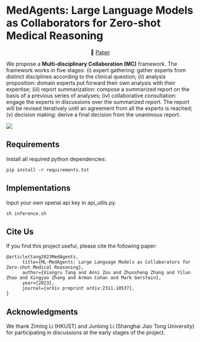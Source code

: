 # MedAgents: Large Language Models as Collaborators for Zero-shot Medical Reasoning

<p align="center">
   📖 <a href="https://arxiv.org/abs/2311.10537" target="_blank">Paper</a>  
</p>


We propose a **Multi-disciplinary Collaboration (MC)** framework. The framework works in five stages: 
(i) expert gathering: gather experts from distinct disciplines according to the clinical question;
(ii) analysis proposition: domain experts put forward their own analysis with their expertise;
(iii) report summarization: compose a summarized report on the basis of a previous series of analyses;
(iv) collaborative consultation: engage the experts in discussions over the summarized report. The report will be revised iteratively until an agreement from all the experts is reached;
(v) decision making: derive a final decision from the unanimous report.

![](pics/overview.png)

## Requirements

Install all required python dependencies:

```
pip install -r requirements.txt
```

## Implementations
Input your own openai api key in api_utils.py.
```
sh inference.sh
```

## Cite Us
If you find this project useful, please cite the following paper:

```
@article{tang2023MedAgents,
      title={ML-MedAgents: Large Language Models as Collaborators for Zero-shot Medical Reasoning}, 
      author={Xiangru Tang and Anni Zou and Zhuosheng Zhang and Yilun Zhao and Xingyao Zhang and Arman Cohan and Mark Gerstein},
      year={2023},
      journal={arXiv preprint arXiv:2311.10537},
}
```

## Acknowledgments

We thank Ziming Li (HKUST) and Junlong Li (Shanghai Jiao Tong University) for participating in discussions at the early stages of the project.
